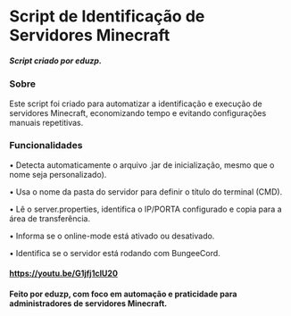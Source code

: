 # Script de Identificação de Servidores Minecraft
##### Script criado por eduzp.

### Sobre
Este script foi criado para automatizar a identificação e execução de servidores Minecraft, economizando tempo e evitando configurações manuais repetitivas.

### Funcionalidades

• Detecta automaticamente o arquivo .jar de inicialização, mesmo que o nome seja personalizado).
     
• Usa o nome da pasta do servidor para definir o título do terminal (CMD).

• Lê o server.properties, identifica o IP/PORTA configurado e copia para a área de transferência.

• Informa se o online-mode está ativado ou desativado.

• Identifica se o servidor está rodando com BungeeCord.

#### https://youtu.be/G1jfj1cIU20
#### Feito por eduzp, com foco em automação e praticidade para administradores de servidores Minecraft.
